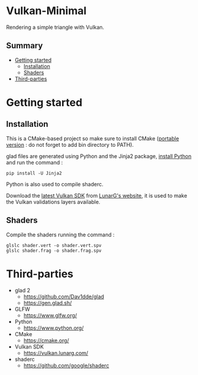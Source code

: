 # **Vulkan-Minimal**

Rendering a simple triangle with Vulkan.

## Summary
- [Getting started](#getting-started)
    - [Installation](#installation)
    - [Shaders](#shaders)
- [Third-parties](#third-parties)

# Getting started

## Installation
This is a CMake-based project so make sure to install CMake ([portable version](https://github.com/Kitware/CMake/releases/download/v3.26.0-rc5/cmake-3.26.0-rc5-windows-x86_64.zip) : do not forget to add bin directory to PATH).

glad files are generated using Python and the Jinja2 package, [install Python](https://www.python.org/ftp/python/3.11.2/python-3.11.2-amd64.exe) and run the command :
```
pip install -U Jinja2
```
Python is also used to compile shaderc.

Download the [latest Vulkan SDK](https://sdk.lunarg.com/sdk/download/latest/windows/vulkan-sdk.exe) from [LunarG's website](https://vulkan.lunarg.com/sdk/home#), it is used to make the Vulkan validations layers available.

## Shaders
Compile the shaders running the command :
```
glslc shader.vert -o shader.vert.spv
glslc shader.frag -o shader.frag.spv
```

# Third-parties
- glad 2
    - https://github.com/Dav1dde/glad
    - https://gen.glad.sh/
- GLFW
    - https://www.glfw.org/
- Python
    - https://www.python.org/
- CMake
    - https://cmake.org/
- Vulkan SDK
    - https://vulkan.lunarg.com/
- shaderc
    - https://github.com/google/shaderc